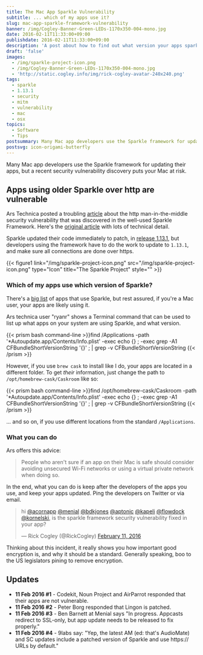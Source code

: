 ```yaml
---
title: The Mac App Sparkle Vulnerability
subtitle: ... which of my apps use it?
slug: mac-app-sparkle-framework-vulnerability
banner: /img/Cogley-Banner-Green-LEDs-1170x350-004-mono.jpg
date: 2016-02-11T11:33:00+09:00
publishdate: 2016-02-11T11:33:00+09:00
description: 'A post about how to find out what version your apps sparkle frameworks are using, by Rick Cogley'
draft: 'false'
images:
  - /img/sparkle-project-icon.png
  - /img/Cogley-Banner-Green-LEDs-1170x350-004-mono.jpg
  - 'http://static.cogley.info/img/rick-cogley-avatar-240x240.png'
tags:
  - sparkle
  - 1.13.1
  - security
  - mitm
  - vulnerability
  - mac
  - osx
topics:
  - Software
  - Tips
postsummary: Many Mac app developers use the Sparkle framework for updating their apps, but a recent security vulnerability discovery puts your OS X system at risk for older versions.
postsvg: icon-origami-butterfly
---
```


Many Mac app developers use the Sparkle framework for updating their apps, but a recent security vulnerability discovery puts your Mac at risk.
<!--more-->

## Apps using older Sparkle over http are vulnerable

Ars Technica posted a troubling  [article](http://arstechnica.com/security/2016/02/huge-number-of-mac-apps-vulnerable-to-hijacking-and-a-fix-is-elusive/) about the http man-in-the-middle security vulnerability that was discovered in the well-used Sparkle Framework. Here's the [original article](https://vulnsec.com/2016/osx-apps-vulnerabilities/) with lots of technical detail.

Sparkle updated their code immediately to patch, in [release 1.13.1](https://github.com/sparkle-project/Sparkle/releases/tag/1.13.1), but developers using the framework have to do the work to update to ``1.13.1``, and make sure all connections are done over https.

{{< figure1 link="/img/sparkle-project-icon.png" src="/img/sparkle-project-icon.png" type="Icon" title="The Sparkle Project" style="" >}}

### Which of my apps use which version of Sparkle?

There's a [big list](https://github.com/sparkle-project/Sparkle/issues/717) of apps that use Sparkle, but rest assured, if you're a Mac user, your apps are likely using it.

Ars technica user "ryanr" shows a Terminal command that can be used to list up what apps on your system are using Sparkle, and what version.

{{< prism bash command-line >}}find /Applications -path '*Autoupdate.app/Contents/Info.plist' -exec echo {} \; -exec grep -A1 CFBundleShortVersionString '{}' \; | grep -v CFBundleShortVersionString
{{< /prism >}}

However, if you use ``brew cask`` to install like I do, your apps are located in a different folder. To get _their_ information, just change the path to ``/opt/homebrew-cask/Caskroom`` like so:

{{< prism bash command-line >}}find /opt/homebrew-cask/Caskroom -path '*Autoupdate.app/Contents/Info.plist' -exec echo {} \; -exec grep -A1 CFBundleShortVersionString '{}' \; | grep -v CFBundleShortVersionString
{{< /prism >}}

... and so on, if you use different locations from the standard ``/Applications``.

### What you can do

Ars offers this advice:

> People who aren't sure if an app on their Mac is safe should consider avoiding unsecured Wi-Fi networks or using a virtual private network when doing so.

In the end, what you can do is keep after the developers of the apps you use, and keep your apps updated. Ping the developers on Twitter or via email.

<blockquote class="twitter-tweet" data-lang="en"><p lang="en" dir="ltr">hi <a href="https://twitter.com/acornapp">@acornapp</a> <a href="https://twitter.com/menial">@menial</a> <a href="https://twitter.com/bdkjones">@bdkjones</a> <a href="https://twitter.com/aptonic">@aptonic</a> <a href="https://twitter.com/kapeli">@kapeli</a> <a href="https://twitter.com/flowdock">@flowdock</a> <a href="https://twitter.com/kornelski">@kornelski</a>, is the sparkle framework security vulnerability fixed in your app?</p>&mdash; Rick Cogley (@RickCogley) <a href="https://twitter.com/RickCogley/status/697594060454887424">February 11, 2016</a></blockquote>
<script async src="//platform.twitter.com/widgets.js" charset="utf-8"></script>

Thinking about this incident, it really shows you how important good encryption is, and why it should be a standard. Generally speaking, boo to the US legislators pining to remove encryption.

## Updates

* **11 Feb 2016 #1** - Codekit, Noun Project and AirParrot responded that their apps are not vulnerable.
* **11 Feb 2016 #2** - Peter Borg responded that Lingon is patched.
* **11 Feb 2016 #3** - Ben Barnett at Menial says "In progress. Appcasts redirect to SSL-only, but app update needs to be released to fix properly."
* **11 Feb 2016 #4** - 9labs say: "Yep, the latest AM (ed: that's AudioMate) and SC updates include a patched version of Sparkle and use https:// URLs by default."
